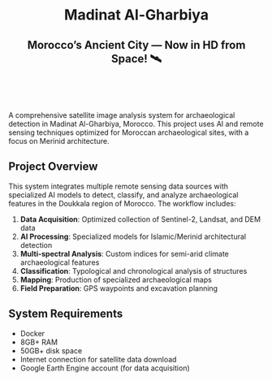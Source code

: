 <h1 align="center"><b>Madinat Al-Gharbiya</b></h1>
<h2 align="center"><b>Morocco’s Ancient City — Now in HD from Space! 🛰️</b></h2>

<br><br><br>

A comprehensive satellite image analysis system for archaeological detection in Madinat Al-Gharbiya, Morocco. This project uses AI and remote sensing techniques optimized for Moroccan archaeological sites, with a focus on Merinid architecture.

## Project Overview

This system integrates multiple remote sensing data sources with specialized AI models to detect, classify, and analyze archaeological features in the Doukkala region of Morocco. The workflow includes:

1. **Data Acquisition**: Optimized collection of Sentinel-2, Landsat, and DEM data
2. **AI Processing**: Specialized models for Islamic/Merinid architectural detection
3. **Multi-spectral Analysis**: Custom indices for semi-arid climate archaeological features
4. **Classification**: Typological and chronological analysis of structures
5. **Mapping**: Production of specialized archaeological maps
6. **Field Preparation**: GPS waypoints and excavation planning

## System Requirements

- Docker
- 8GB+ RAM
- 50GB+ disk space
- Internet connection for satellite data download
- Google Earth Engine account (for data acquisition)



